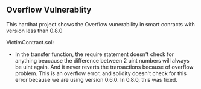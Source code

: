 ## Overflow Vulnerablity

This hardhat project shows the Overflow vunerability in
smart conracts with version less than 0.8.0

VictimContract.sol:

- In the transfer function, the require statement doesn't check for 
anything beacause the difference between 2 uint numbers will always be uint again.
And it never reverts the transactions because of overflow problem.
This is an overflow error, and solidity doesn't check for this error because 
we are using version 0.6.0. In 0.8.0, this was fixed.




